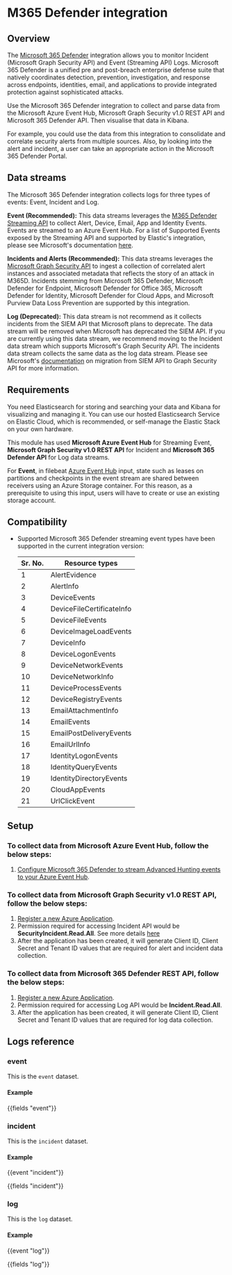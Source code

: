 # M365 Defender integration

## Overview

The [Microsoft 365 Defender](https://learn.microsoft.com/en-us/microsoft-365/security/defender) integration allows you to monitor Incident (Microsoft Graph Security API) and Event (Streaming API) Logs. Microsoft 365 Defender is a unified pre and post-breach enterprise defense suite that natively coordinates detection, prevention, investigation, and response across endpoints, identities, email, and applications to provide integrated protection against sophisticated attacks.

Use the Microsoft 365 Defender integration to collect and parse data from the Microsoft Azure Event Hub, Microsoft Graph Security v1.0 REST API and Microsoft 365 Defender API. Then visualise that data in Kibana.

For example, you could use the data from this integration to consolidate and correlate security alerts from multiple sources. Also, by looking into the alert and incident, a user can take an appropriate action in the Microsoft 365 Defender Portal.

## Data streams

The Microsoft 365 Defender integration collects logs for three types of events: Event, Incident and Log.

**Event (Recommended):** This data streams leverages the [M365 Defender Streaming API](https://learn.microsoft.com/en-us/microsoft-365/security/defender/streaming-api?view=o365-worldwide) to collect Alert, Device, Email, App and Identity Events. Events are streamed to an Azure Event Hub. For a list of Supported Events exposed by the Streaming API and supported by Elastic's integration, please see Microsoft's documentation [here](https://learn.microsoft.com/en-us/microsoft-365/security/defender/supported-event-types?view=o365-worldwide).

**Incidents and Alerts (Recommended):** This data streams leverages the [Microsoft Graph Security API](https://learn.microsoft.com/en-us/graph/api/resources/security-api-overview?view=graph-rest-1.0) to ingest a collection of correlated alert instances and associated metadata that reflects the story of an attack in M365D. Incidents stemming from Microsoft 365 Defender, Microsoft Defender for Endpoint, Microsoft Defender for Office 365, Microsoft Defender for Identity, Microsoft Defender for Cloud Apps, and Microsoft Purview Data Loss Prevention are supported by this integration.

**Log (Deprecated):** This data stream is not recommend as it collects incidents from the SIEM API that Microsoft plans to deprecate. The data stream will be removed when Microsoft has deprecated the SIEM API. If you are currently using this data stream, we recommend moving to the Incident data stream which supports Microsoft's Graph Security API. The incidents data stream collects the same data as the log data stream. Please see Microsoft's [documentation](https://learn.microsoft.com/en-us/microsoft-365/security/defender-endpoint/configure-siem?view=o365-worldwide) on migration from SIEM API to Graph Security API for more information.

## Requirements

You need Elasticsearch for storing and searching your data and Kibana for visualizing and managing it. You can use our hosted Elasticsearch Service on Elastic Cloud, which is recommended, or self-manage the Elastic Stack on your own hardware.

This module has used **Microsoft Azure Event Hub** for Streaming Event, **Microsoft Graph Security v1.0 REST API** for Incident and **Microsoft 365 Defender API** for Log data streams.

For **Event**, in filebeat [Azure Event Hub](https://www.elastic.co/guide/en/beats/filebeat/current/filebeat-input-azure-eventhub.html) input, state such as leases on partitions and checkpoints in the event stream are shared between receivers using an Azure Storage container. For this reason, as a prerequisite to using this input, users will have to create or use an existing storage account.

## Compatibility

- Supported Microsoft 365 Defender streaming event types have been supported in the current integration version:

  | Sr. No. | Resource types            |
  |---------|---------------------------|
  |    1    | AlertEvidence             |
  |    2    | AlertInfo                 |
  |    3    | DeviceEvents              |
  |    4    | DeviceFileCertificateInfo |
  |    5    | DeviceFileEvents          |
  |    6    | DeviceImageLoadEvents     |
  |    7    | DeviceInfo                |
  |    8    | DeviceLogonEvents         |
  |    9    | DeviceNetworkEvents       |
  |   10    | DeviceNetworkInfo         |
  |   11    | DeviceProcessEvents       |
  |   12    | DeviceRegistryEvents      |
  |   13    | EmailAttachmentInfo       |
  |   14    | EmailEvents               |
  |   15    | EmailPostDeliveryEvents   |
  |   16    | EmailUrlInfo              |
  |   17    | IdentityLogonEvents       |
  |   18    | IdentityQueryEvents       |
  |   19    | IdentityDirectoryEvents   |
  |   20    | CloudAppEvents            |
  |   21    | UrlClickEvent             |

## Setup

### To collect data from Microsoft Azure Event Hub, follow the below steps:
1. [Configure Microsoft 365 Defender to stream Advanced Hunting events to your Azure Event Hub](https://learn.microsoft.com/en-us/microsoft-365/security/defender/streaming-api-event-hub?view=o365-worldwide).

### To collect data from Microsoft Graph Security v1.0 REST API, follow the below steps:

1. [Register a new Azure Application](https://learn.microsoft.com/en-us/graph/auth-register-app-v2?view=graph-rest-1.0).
2. Permission required for accessing Incident API would be **SecurityIncident.Read.All**. See more details [here](https://learn.microsoft.com/en-us/graph/auth-v2-service?view=graph-rest-1.0)
3. After the application has been created, it will generate Client ID, Client Secret and Tenant ID values that are required for alert and incident data collection.

### To collect data from Microsoft 365 Defender REST API, follow the below steps:

1. [Register a new Azure Application](https://learn.microsoft.com/en-us/microsoft-365/security/defender/api-create-app-web?view=o365-worldwide#create-an-app).
2. Permission required for accessing Log API would be **Incident.Read.All**.
3. After the application has been created, it will generate Client ID, Client Secret and Tenant ID values that are required for log data collection.

## Logs reference

### event

This is the `event` dataset.

#### Example

{{fields "event"}}

### incident

This is the `incident` dataset.

#### Example

{{event "incident"}}

{{fields "incident"}}

### log

This is the `log` dataset.

#### Example

{{event "log"}}

{{fields "log"}}
